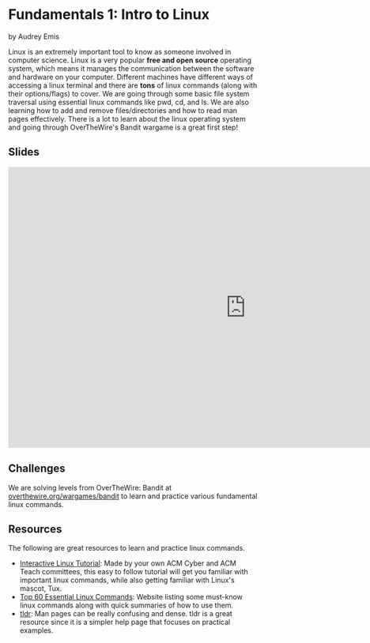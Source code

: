 # Fundamentals 1: Intro to Linux
by Audrey Emis

Linux is an extremely important tool to know as someone involved in computer science. Linux is a very popular **free and open source** operating system, which means it manages the communication between the software and hardware on your computer. Different machines have different ways of accessing a linux terminal and there are **tons** of linux commands (along with their options/flags) to cover. We are going through some basic file system traversal using essential linux commands like pwd, cd, and ls. We are also learning how to add and remove files/directories and how to read man pages effectively. There is a lot to learn about the linux operating system and going through OverTheWire's Bandit wargame is a great first step! 

## Slides
<iframe src="https://docs.google.com/presentation/d/e/2PACX-1vT62QK7LQWPciT60b1LVuv-NBBeR8mb1axO3qIxeDxqv-Oc9vQy9ZJhZnagbTeqD7pNMa_SsajstMXR/embed?start=false&loop=false&delayms=3000" frameborder="0" width="960" height="569" allowfullscreen="true" mozallowfullscreen="true" webkitallowfullscreen="true"></iframe>

## Challenges
We are solving levels from OverTheWire: Bandit at [overthewire.org/wargames/bandit](https://overthewire.org/wargames/bandit/) to learn and practice various fundamental linux commands.

## Resources
The following are great resources to learn and practice linux commands.
- [Interactive Linux Tutorial](https://tuxs-great-adventure.netlify.app/): Made by your own ACM Cyber and ACM Teach committees, this easy to follow tutorial will get you familiar with important linux commands, while also getting familiar with Linux's mascot, Tux. 
- [Top 60 Essential Linux Commands](https://www.hostinger.com/tutorials/linux-commands): Website listing some must-know linux commands along with quick summaries of how to use them.
- [tldr](https://github.com/tldr-pages/tldr): Man pages can be really confusing and dense. tldr is a great resource since it is a simpler help page that focuses on practical examples.
